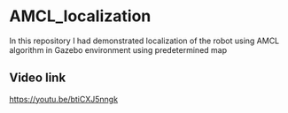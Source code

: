 # AMCL_localization
In this repository I had demonstrated localization of the robot using AMCL algorithm in Gazebo environment using predetermined map

## Video link
https://youtu.be/btiCXJ5nngk
